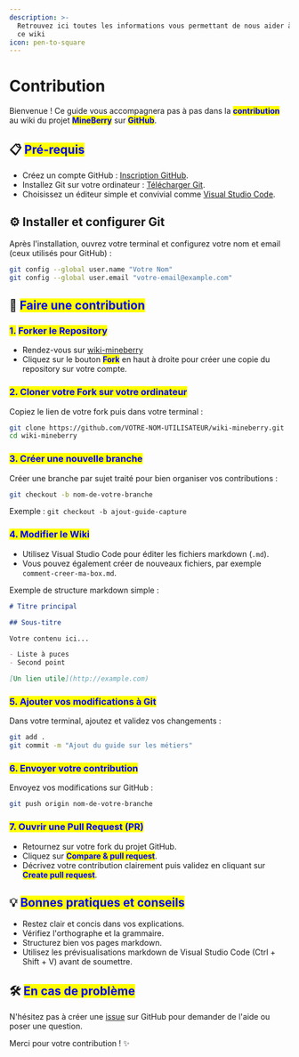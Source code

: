 ```yaml
---
description: >-
  Retrouvez ici toutes les informations vous permettant de nous aider à modifier
  ce wiki
icon: pen-to-square
---
```


# Contribution

Bienvenue ! Ce guide vous accompagnera pas à pas dans la <mark style="color:blue;">**contribution**</mark> au wiki du projet <mark style="color:blue;">**MineBerry**</mark> sur <mark style="color:blue;">**GitHub**</mark>.

## 📋 <mark style="color:blue;">Pré-requis</mark>

* Créez un compte GitHub : [Inscription GitHub](https://github.com/join).
* Installez Git sur votre ordinateur : [Télécharger Git](https://git-scm.com/downloads).
* Choisissez un éditeur simple et convivial comme [Visual Studio Code](https://code.visualstudio.com/).

## ⚙️ Installer et configurer Git

Après l'installation, ouvrez votre terminal et configurez votre nom et email (ceux utilisés pour GitHub) :

```bash
git config --global user.name "Votre Nom"
git config --global user.email "votre-email@example.com"
```

## 🚀 <mark style="color:blue;">Faire une contribution</mark>

### <mark style="color:blue;">1.</mark> <mark style="color:blue;">Forker le Repository</mark>

* Rendez-vous sur [wiki-mineberry](https://github.com/Rivrs-OSS/wiki-mineberry)
* Cliquez sur le bouton <mark style="color:blue;">**Fork**</mark> en haut à droite pour créer une copie du repository sur votre compte.

### <mark style="color:blue;">2. Cloner votre Fork sur votre ordinateur</mark>

Copiez le lien de votre fork puis dans votre terminal :

```bash
git clone https://github.com/VOTRE-NOM-UTILISATEUR/wiki-mineberry.git
cd wiki-mineberry
```

### <mark style="color:blue;">3. Créer une nouvelle branche</mark>

Créer une branche par sujet traité pour bien organiser vos contributions :

```bash
git checkout -b nom-de-votre-branche
```

Exemple : `git checkout -b ajout-guide-capture`

### <mark style="color:blue;">4. Modifier le Wiki</mark>

* Utilisez Visual Studio Code pour éditer les fichiers markdown (`.md`).
* Vous pouvez également créer de nouveaux fichiers, par exemple `comment-creer-ma-box.md`.

Exemple de structure markdown simple :

```markdown
# Titre principal

## Sous-titre

Votre contenu ici...

- Liste à puces
- Second point

[Un lien utile](http://example.com)
```

### <mark style="color:blue;">5. Ajouter vos modifications à Git</mark>

Dans votre terminal, ajoutez et validez vos changements :

```bash
git add .
git commit -m "Ajout du guide sur les métiers"
```

### <mark style="color:blue;">6. Envoyer votre contribution</mark>

Envoyez vos modifications sur GitHub :

```bash
git push origin nom-de-votre-branche
```

### <mark style="color:blue;">7. Ouvrir une Pull Request (PR)</mark>

* Retournez sur votre fork du projet GitHub.
* Cliquez sur <mark style="color:blue;">**Compare & pull request**</mark>.
* Décrivez votre contribution clairement puis validez en cliquant sur <mark style="color:blue;">**Create pull request**</mark>.

## 💡 <mark style="color:blue;">Bonnes pratiques et conseils</mark>

* Restez clair et concis dans vos explications.
* Vérifiez l'orthographe et la grammaire.
* Structurez bien vos pages markdown.
* Utilisez les prévisualisations markdown de Visual Studio Code (Ctrl + Shift + V) avant de soumettre.

## 🛠️ <mark style="color:blue;">En cas de problème</mark>

N'hésitez pas à créer une [issue](https://github.com/Rivrs-OSS/wiki-mineberry/issues) sur GitHub pour demander de l'aide ou poser une question.

Merci pour votre contribution ! ✨
